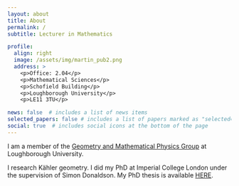 ```yaml
---
layout: about
title: About
permalink: /
subtitle: Lecturer in Mathematics

profile:
  align: right
  image: /assets/img/martin_pub2.png
  address: >
    <p>Office: 2.04</p>
    <p>Mathematical Sciences</p>
    <p>Schofield Building</p>
    <p>Loughborough University</p>
    <p>LE11 3TU</p>

news: false  # includes a list of news items
selected_papers: false # includes a list of papers marked as "selected={true}"
social: true  # includes social icons at the bottom of the page
---
```


I am a member of the [Geometry and Mathematical Physics Group](https://www.lboro.ac.uk/departments/maths/research/research-groups-and-centres/geometry-mathematical-physics/) at Loughborough University.

I research Kähler geometry.
I did my PhD at Imperial College London under the supervision of
Simon Donaldson.
My PhD thesis is available [HERE](https://spiral.imperial.ac.uk/handle/10044/1/31373).
